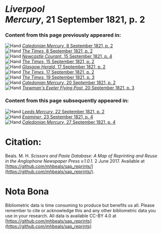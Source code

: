 # *Liverpool Mercury*, 21 September 1821, p. 2  
  
### Content from this page previously appeared in:  
![Hand](http://scissorsandpaste.net/wp-content/uploads/2017/06/smallhandpointer.png) [*Caledonian Mercury*, 8 September 1821, p. 2](https://mhbeals.github.io/sap_html/Caledonian-Mercury/Caledonian-Mercury-8-September-1821-p-2)  
![Hand](http://scissorsandpaste.net/wp-content/uploads/2017/06/smallhandpointer.png) [*The Times*, 8 September 1821, p. 2](https://mhbeals.github.io/sap_html/The-Times/The-Times-8-September-1821-p-2)  
![Hand](http://scissorsandpaste.net/wp-content/uploads/2017/06/smallhandpointer.png) [*Newcastle Courant*, 15 September 1821, p. 4](https://mhbeals.github.io/sap_html/Newcastle-Courant/Newcastle-Courant-15-September-1821-p-4)  
![Hand](http://scissorsandpaste.net/wp-content/uploads/2017/06/smallhandpointer.png) [*The Times*, 15 September 1821, p. 2](https://mhbeals.github.io/sap_html/The-Times/The-Times-15-September-1821-p-2)  
![Hand](http://scissorsandpaste.net/wp-content/uploads/2017/06/smallhandpointer.png) [*Glasgow Herald*, 17 September 1821, p. 2](https://mhbeals.github.io/sap_html/Glasgow-Herald/Glasgow-Herald-17-September-1821-p-2)  
![Hand](http://scissorsandpaste.net/wp-content/uploads/2017/06/smallhandpointer.png) [*The Times*, 17 September 1821, p. 2](https://mhbeals.github.io/sap_html/The-Times/The-Times-17-September-1821-p-2)  
![Hand](http://scissorsandpaste.net/wp-content/uploads/2017/06/smallhandpointer.png) [*The Times*, 19 September 1821, p. 3](https://mhbeals.github.io/sap_html/The-Times/The-Times-19-September-1821-p-3)  
![Hand](http://scissorsandpaste.net/wp-content/uploads/2017/06/smallhandpointer.png) [*Caledonian Mercury*, 20 September 1821, p. 2](https://mhbeals.github.io/sap_html/Caledonian-Mercury/Caledonian-Mercury-20-September-1821-p-2)  
![Hand](http://scissorsandpaste.net/wp-content/uploads/2017/06/smallhandpointer.png) [*Trewman's Exeter Flying Post*, 20 September 1821, p. 3](https://mhbeals.github.io/sap_html/Trewman's-Exeter-Flying-Post/Trewman's-Exeter-Flying-Post-20-September-1821-p-3)  
  
### Content from this page subsequently appeared in:  
![Hand](http://scissorsandpaste.net/wp-content/uploads/2017/06/smallhandpointer.png) [*Leeds Mercury*, 22 September 1821, p. 2](https://mhbeals.github.io/sap_html/Leeds-Mercury/Leeds-Mercury-22-September-1821-p-2)  
![Hand](http://scissorsandpaste.net/wp-content/uploads/2017/06/smallhandpointer.png) [*Examiner*, 23 September 1821, p. 4](https://mhbeals.github.io/sap_html/Examiner/Examiner-23-September-1821-p-4)  
![Hand](http://scissorsandpaste.net/wp-content/uploads/2017/06/smallhandpointer.png) [*Caledonian Mercury*, 27 September 1821, p. 4](https://mhbeals.github.io/sap_html/Caledonian-Mercury/Caledonian-Mercury-27-September-1821-p-4)  


# Citation: 

Beals. M. H. *Scissors and Paste Database: A Map of Reprinting and Reuse in the Anglophone Newspaper Press v.1.0.1.* 2 June 2017. Available at [https://github.com/mhbeals/sap_reprints/](https://github.com/mhbeals/sap_reprints/). 

# Nota Bona

Bibliometric data is time consuming to produce but benefits us all. Please remember to cite or acknowledge this and any other bibliometric data you use in your research. All data is available CC-BY 4.0 at [https://github.com/mhbeals/sap_reprints](https://github.com/mhbeals/sap_reprints)
